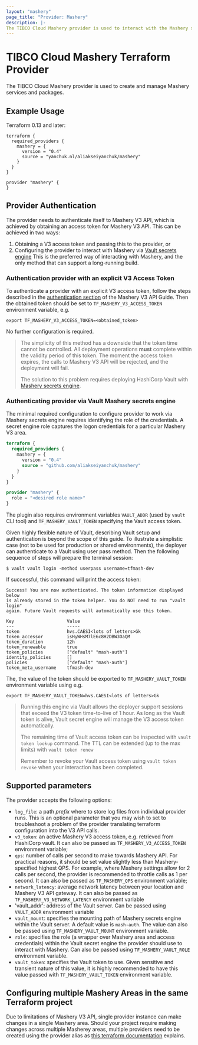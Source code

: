 ```yaml
---
layout: "mashery"
page_title: "Provider: Mashery"
description: |-
The TIBCO Cloud Mashery provider is used to interact with the Mashery services and packages. The provider needs to be configured with the proper credentials before it can be used.
---
```


# TIBCO Cloud Mashery Terraform Provider

The TIBCO Cloud Mashery provider is used to create and manage  Mashery services and packages. 

## Example Usage

Terraform 0.13 and later:
```hcl
terraform {
  required_providers {
    mashery = {
      version = "0.4"
      source = "yanchuk.nl/aliakseiyanchuk/mashery"
    }
  }
}

provider "mashery" {
}
```

## Provider Authentication

The provider needs to authenticate itself to Mashery V3 API, which is achieved by obtaining an access token
for Mashery V3 API. This can be achieved in two ways:

1. Obtaining a V3 access token and passing this to the provider, or
2. Configuring the provider to interact with Mashery via [Vault secrets engine](https://github.com/aliakseiyanchuk/hcvault-mashery-api-auth)
    This is the preferred way of interacting with Mashery, and the only method that can support a long-running build.

### Authentication provider with an explicit V3 Access Token
To authenticate a provider with an explicit V3 access token, follow the steps described in the 
[authentication section](https://support.mashery.com/docs/read/mashery_api/30/Authentication) of the Mashery V3 API Guide.
Then the obtained token should be set to `TF_MASHERY_V3_ACCESS_TOKEN` environment variable, e.g.
```shell
export TF_MASHERY_V3_ACCESS_TOKEN=<obtained_token>
```
No further configuration is required.
> The simplicity of this method has a downside that the token time cannot be controlled. All deployment operations
> **must** complete within the validity period of this token. The moment the access token expires, the calls to
> Mashery V3 API will be rejected, and the deployment will fail.
> 
> The solution to this problem requires deploying HashiCorp Vault with [Mashery secrets engine](https://github.com/aliakseiyanchuk/hcvault-mashery-api-auth).

### Authenticating provider via Vault Mashery secrets engine

The minimal required configuration to configure provider to work via Mashery secrets engine requires identifying
the role of the credentials. A secret engine role captures the logon credentials for a particular Mashery V3 area.

```terraform
terraform {
  required_providers {
    mashery = {
      version = "0.4"
      source = "github.com/aliakseiyanchuk/mashery"
    }
  }
}

provider "mashery" {
  role = "<desired role name>"
}
```
The plugin also requires environment variables `VAULT_ADDR` (used by `vault` CLI tool) and `TF_MASHERY_VAULT_TOKEN`
specifying the Vault access token.

Given highly flexible nature of Vault, describing Vault setup and authentication is beyond the scope of this guide.
To illustrate a simplistic case (not to be used for production or shared environments), the deployer can authenticate
to a Vault using user pass method. Then the following sequence of steps will prepare the terminal session:

```shell
$ vault vault login -method userpass username=tfmash-dev
```
If successful, this command will print the access token:

```text
Success! You are now authenticated. The token information displayed below
is already stored in the token helper. You do NOT need to run "vault login"
again. Future Vault requests will automatically use this token.

Key                    Value
---                    -----
token                  hvs.CAESI<lots of letters>Gk
token_accessor         isHyWHsM7lE6c8H2DBW3OaQM
token_duration         12h
token_renewable        true
token_policies         ["default" "mash-auth"]
identity_policies      []
policies               ["default" "mash-auth"]
token_meta_username    tfmash-dev
```

The, the value of the token should be exported to `TF_MASHERY_VAULT_TOKEN` environment variable using e.g.
```shell
export TF_MASHERY_VAULT_TOKEN=hvs.CAESI<lots of letters>Gk
```
> Running this engine via Vault allows the deployer support sessions that exceed the V3 token time-to-live of 1 hour.
> As long as the Vault token is alive, Vault secret engine will manage the V3 access token automatically.
> 
> The remaining time of Vault access token can be inspected with `vault token lookup` command. The TTL can be 
> extended (up to the max limits) with `vault token renew`
>
> Remember to revoke your Vault access token using `vault token revoke` when your interaction has been completed.

## Supported parameters
The provider accepts the following options:
- `log_file`: a path  *prefix* where to store log files from individual provider runs. This is an optional
   parameter that you may wish to set to troubleshoot a problem of the provider translating terraform configuration
   into the V3 API calls.
- `v3_token`: an active Mashery V3 access token, e.g. retrieved from HashiCorp vault. It can also be passed as `TF_MASHERY_V3_ACCESS_TOKEN`
  environment variable;
- `qps`: number of calls per second to make towards Mashery API. For practical reasons, it should be set value slightly less 
  than Mashery-specified highest QPS. For example, where Mashery settings allow for 2 calls per second, the provider is
  recommended to throttle calls as 1 per second. It can also be passed as `TF_MASHERY_QPS` environment variable;
- `network_latency`: average network latency between your location and Mashery V3 API gateway. It can also be passed
  as `TF_MASHERY_V3_NETWORK_LATENCY` environment variable
- 'vault_addr': address of the Vault server. Can be passed using `VAULT_ADDR` environment variable
- `vault_mount`: specifies the mounting path of Mashery secrets engine within the Vault server. A default value is
  `mash-auth`. The value can also be passed using `TF_MASHERY_VAULT_MOUNT` environment variable.
- `role`: specifies the role (a wrapper over Mashery area and access credentials) within the Vault secret engine 
  the provider should use to interact with Mashery. Can also be passed using `TF_MASHERY_VAULT_ROLE` environment variable.
- `vault_token`: specifies the Vault token to use. Given sensitive and transient nature of this value, it is highly
  recommended to have this value passed with `TF_MASHERY_VAULT_TOKEN` environment variable.


## Configuring multiple Mashery Areas in the same Terraform project

Due to limitations of Mashery V3 API, single provider instance can make changes in a single Mashery area.
Should your project require making changes across multiple Masherey areas, multiple
providers need to be created using the provider alias as [this terraform documentation](https://www.terraform.io/docs/language/providers/configuration.html)
explains. 


